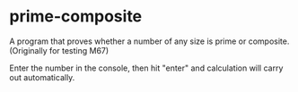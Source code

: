 # prime-composite
A program that proves whether a number of any size is prime or composite. (Originally for testing M67)

Enter the number in the console, then hit "enter" and calculation will carry out automatically.
